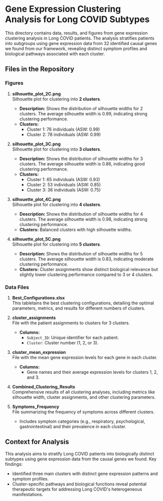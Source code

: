 # Gene Expression Clustering Analysis for Long COVID Subtypes

This directory contains data, results, and figures from gene expression clustering analysis in Long COVID patients. The analysis stratifies patients into subgroups using gene expression data from 32 identified causal genes we found from our framework, revealing distinct symptom profiles and biological pathways associated with each cluster.

## Files in the Repository

### Figures
1. **silhouette_plot_2C.png**  
   Silhouette plot for clustering into **2 clusters**.  
   - **Description:** Shows the distribution of silhouette widths for 2 clusters. The average silhouette width is 0.99, indicating strong clustering performance.  
   - **Clusters:**
     - Cluster 1: 76 individuals (ASW: 0.99)
     - Cluster 2: 78 individuals (ASW: 0.99)

2. **silhouette_plot_3C.png**  
   Silhouette plot for clustering into **3 clusters**.  
   - **Description:** Shows the distribution of silhouette widths for 3 clusters. The average silhouette width is 0.86, indicating good clustering performance.  
   - **Clusters:**
     - Cluster 1: 65 individuals (ASW: 0.93)
     - Cluster 2: 53 individuals (ASW: 0.85)
     - Cluster 3: 36 individuals (ASW: 0.75)

3. **silhouette_plot_4C.png**  
   Silhouette plot for clustering into **4 clusters**.  
   - **Description:** Shows the distribution of silhouette widths for 4 clusters. The average silhouette width is 0.98, indicating strong clustering performance.  
   - **Clusters:** Balanced clusters with high silhouette widths.

4. **silhouette_plot_5C.png**  
   Silhouette plot for clustering into **5 clusters**.  
   - **Description:** Shows the distribution of silhouette widths for 5 clusters. The average silhouette width is 0.83, indicating moderate clustering performance.  
   - **Clusters:** Cluster assignments show distinct biological relevance but slightly lower clustering performance compared to 3 or 4 clusters.

### Data Files
1. **Best_Configurations.xlsx**  
   This tabletains the best clustering configurations, detailing the optimal parameters, metrics, and results for different numbers of clusters.

2. **cluster_assignments**  
   File with the patient assignments to clusters for 3 clusters.  
   - **Columns:**  
     - `Subject_ID`: Unique identifier for each patient.  
     - `Cluster`: Cluster number (1, 2, or 3).  

3. **cluster_mean_expression**  
   File with the mean gene expression levels for each gene in each cluster.  
   - **Columns:**  
     - Gene names and their average expression levels for clusters 1, 2, and 3.  

4. **Combined_Clustering_Results**  
   Comprehensive results of all clustering analyses, including metrics like silhouette width, cluster assignments, and other clustering parameters.  

5. **Symptoms_Frequency**  
   File summarizing the frequency of symptoms across different clusters.  
   - Includes symptom categories (e.g., respiratory, psychological, gastrointestinal) and their prevalence in each cluster.

## Context for Analysis
This analysis aims to stratify Long COVID patients into biologically distinct subtypes using gene expression data from the causal genes we found. 
Key findings:
- Identified three main clusters with distinct gene expression patterns and symptom profiles.
- Cluster-specific pathways and biological functions reveal potential therapeutic targets for addressing Long COVID's heterogeneous manifestations.

